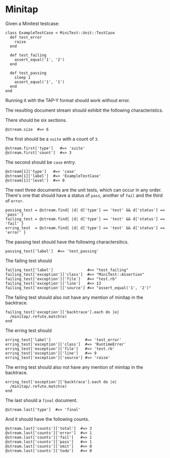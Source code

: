 # Minitap 

Given a Minitest testcase:

    class ExampleTestCase < MiniTest::Unit::TestCase
      def test_error
        raise
      end

      def test_failing
        assert_equal('1', '2')
      end

      def test_passing
        sleep 1
        assert_equal('1', '1')
      end
    end

Running it with the TAP-Y format should work without error.

The resulting document stream should exhibit the following
characteristics.

There should be six sections.

    @stream.size  #=> 6

The first should be a `suite` with a count of `3`.

    @stream.first['type']   #=> 'suite'
    @stream.first['count']  #=> 3

The second should be `case` entry.

    @stream[1]['type']   #=> 'case'
    @stream[1]['label']  #=> 'ExampleTestCase'
    @stream[1]['level']  #=> 0

The next three documents are the unit tests, which can occur in any order.
There's one that should have a status of `pass`, another of `fail` and the
third of `error`.

    passing_test = @stream.find{ |d| d['type'] == 'test' && d['status'] == 'pass' }
    failing_test = @stream.find{ |d| d['type'] == 'test' && d['status'] == 'fail' }
    erring_test  = @stream.find{ |d| d['type'] == 'test' && d['status'] == 'error' }

The passing test should have the following charactersitics.

    passing_test['label']  #=> 'test_passing'

The failing test should

    failing_test['label']               #=> "test_failing"
    failing_test['exception']['class']  #=> "MiniTest::Assertion"
    failing_test['exception']['file']   #=> "test.rb"
    failing_test['exception']['line']   #=> 13
    failing_test['exception']['source'] #=> "assert_equal('1', '2')"

The failing test should also not have any mention of minitap in the
backtrace.

    failing_test['exception']['backtrace'].each do |e|
      /minitap/.refute.match(e)
    end

The erring test should 

    erring_test['label']               #=> 'test_error'
    erring_test['exception']['class']  #=> 'RuntimeError'
    erring_test['exception']['file']   #=> 'test.rb'
    erring_test['exception']['line']   #=> 9
    erring_test['exception']['source'] #=> 'raise'

The erring test should also not have any mention of minitap in the
backtrace.

    erring_test['exception']['backtrace'].each do |e|
      /minitap/.refute.match(e)
    end

The last should a `final` document.

    @stream.last['type']  #=> 'final'

And it should have the following counts.

    @stream.last['counts']['total']  #=> 3
    @stream.last['counts']['error']  #=> 1
    @stream.last['counts']['fail']   #=> 1
    @stream.last['counts']['pass']   #=> 1
    @stream.last['counts']['omit']   #=> 0
    @stream.last['counts']['todo']   #=> 0

